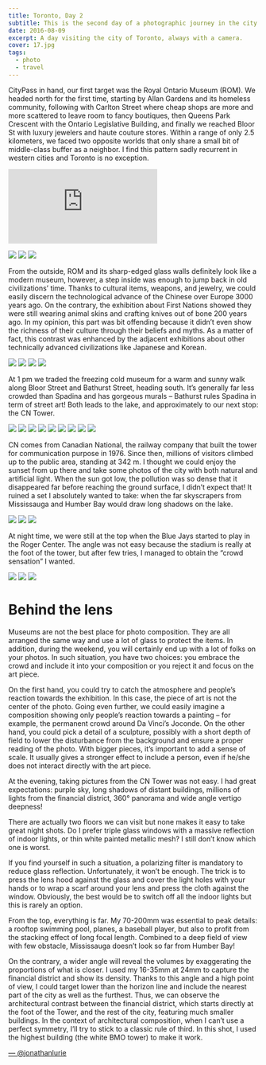 ```yaml
---
title: Toronto, Day 2
subtitle: This is the second day of a photographic journey in the city of Toronto, Canada.
date: 2016-08-09
excerpt: A day visiting the city of Toronto, always with a camera.
cover: 17.jpg
tags:
  - photo
  - travel
---
```


CityPass in hand, our first target was the Royal Ontario Museum (ROM). We headed north for the first time, starting by Allan Gardens and its homeless community, following with Carlton Street where cheap shops are more and more scattered to leave room to fancy boutiques, then Queens Park Crescent with the Ontario Legislative Building, and finally we reached Bloor St with luxury jewelers and haute couture stores. Within a range of only 2.5 kilometers, we faced two opposite worlds that only share a small bit of middle-class buffer as a neighbor. I find this pattern sadly recurrent in western cities and Toronto is no exception.

<iframe src="https://www.google.com/maps/embed?pb=!1m18!1m12!1m3!1d2886.0605903102287!2d-79.39696578410917!3d43.667709679120925!2m3!1f0!2f0!3f0!3m2!1i1024!2i768!4f13.1!3m3!1m2!1s0x882b34baf3dae513%3A0xc98434e11ec5f592!2sRoyal+Ontario+Museum!5e0!3m2!1sen!2sfr!4v1470703960202" frameborder="0" allowfullscreen="" class="embed-content"></iframe>

![](01.jpg)
![](02.jpg)
![](03.jpg)

From the outside, ROM and its sharp-edged glass walls definitely look like a modern museum, however, a step inside was enough to jump back in old civilizations’ time. Thanks to cultural items, weapons, and jewelry, we could easily discern the technological advance of the Chinese over Europe 3000 years ago. On the contrary, the exhibition about First Nations showed they were still wearing animal skins and crafting knives out of bone 200 years ago. In my opinion, this part was bit offending because it didn’t even show the richness of their culture through their beliefs and myths. As a matter of fact, this contrast was enhanced by the adjacent exhibitions about other technically advanced civilizations like Japanese and Korean.

![](04.jpg)
![](05.jpg)
![](06.jpg)
![](07.jpg)

At 1 pm we traded the freezing cold museum for a warm and sunny walk along Bloor Street and Bathurst Street, heading south. It’s generally far less crowded than Spadina and has gorgeous murals – Bathurst rules Spadina in term of street art! Both leads to the lake, and approximately to our next stop: the CN Tower.

![](08.jpg)
![](09.jpg)
![](10.jpg)
![](11.jpg)
![](12.jpg)
![](13.jpg)
![](14.jpg)
![](15.jpg)
![](16.jpg)


CN comes from Canadian National, the railway company that built the tower for communication purpose in 1976. Since then, millions of visitors climbed up to the public area, standing at 342 m. I thought we could enjoy the sunset from up there and take some photos of the city with both natural and artificial light. When the sun got low, the pollution was so dense that it disappeared far before reaching the ground surface, I didn’t expect that! It ruined a set I absolutely wanted to take: when the far skyscrapers from Mississauga and Humber Bay would draw long shadows on the lake.

![](17.jpg)
![](18.jpg)
![](19.jpg)

At night time, we were still at the top when the Blue Jays started to play in the Roger Center. The angle was not easy because the stadium is really at the foot of the tower, but after few tries, I managed to obtain the “crowd sensation” I wanted.

![](20.jpg)
![](21.jpg)
![](22.jpg)

# Behind the lens
Museums are not the best place for photo composition. They are all arranged the same way and use a lot of glass to protect the items. In addition, during the weekend, you will certainly end up with a lot of folks on your photos. In such situation, you have two choices: you embrace the crowd and include it into your composition or you reject it and focus on the art piece. 

On the first hand, you could try to catch the atmosphere and people’s reaction towards the exhibition. In this case, the piece of art is not the center of the photo. Going even further, we could easily imagine a composition showing only people’s reaction towards a painting – for example, the permanent crowd around Da Vinci’s Joconde. On the other hand, you could pick a detail of a sculpture, possibly with a short depth of field to lower the disturbance from the background and ensure a proper reading of the photo. With bigger pieces, it’s important to add a sense of scale. It usually gives a stronger effect to include a person, even if he/she does not interact directly with the art piece.

At the evening, taking pictures from the CN Tower was not easy. I had great expectations: purple sky, long shadows of distant buildings, millions of lights from the financial district, 360° panorama and wide angle vertigo deepness! 

There are actually two floors we can visit but none makes it easy to take great night shots. Do I prefer triple glass windows with a massive reflection of indoor lights, or thin white painted metallic mesh? I still don’t know which one is worst. 

If you find yourself in such a situation, a polarizing filter is mandatory to reduce glass reflection. Unfortunately, it won’t be enough. The trick is to press the lens hood against the glass and cover the light holes with your hands or to wrap a scarf around your lens and press the cloth against the window. Obviously, the best would be to switch off all the indoor lights but this is rarely an option. 

From the top, everything is far. My 70-200mm was essential to peak details: a rooftop swimming pool, planes, a baseball player, but also to profit from the stacking effect of long focal length. Combined to a deep field of view with few obstacle, Mississauga doesn’t look so far from Humber Bay! 

On the contrary, a wider angle will reveal the volumes by exaggerating the proportions of what is closer. I used my 16-35mm at 24mm to capture the financial district and show its density. Thanks to this angle and a high point of view, I could target lower than the horizon line and include the nearest part of the city as well as the furthest. Thus, we can observe the architectural contrast between the financial district, which starts directly at the foot of the Tower, and the rest of the city, featuring much smaller buildings. In the context of architectural composition, when I can’t use a perfect symmetry, I’ll try to stick to a classic rule of third. In this shot, I used the highest building (the white BMO tower) to make it work.

[— @jonathanlurie](https://twitter.com/jonathanlurie)